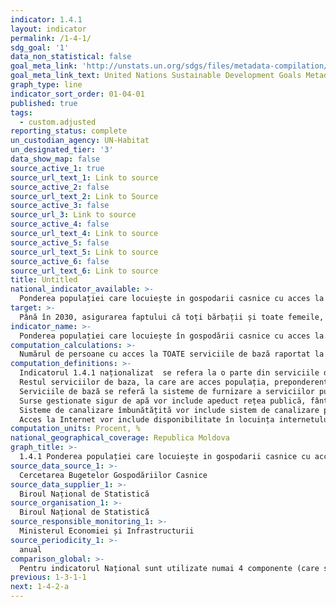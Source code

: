 ```yaml
---
indicator: 1.4.1
layout: indicator
permalink: /1-4-1/
sdg_goal: '1'
data_non_statistical: false
goal_meta_link: 'http://unstats.un.org/sdgs/files/metadata-compilation/Metadata-Goal-1.pdf'
goal_meta_link_text: United Nations Sustainable Development Goals Metadata (pdf 894kB)
graph_type: line
indicator_sort_order: 01-04-01
published: true
tags:
  - custom.adjusted
reporting_status: complete
un_custodian_agency: UN-Habitat
un_designated_tier: '3'
data_show_map: false
source_active_1: true
source_url_text_1: Link to source
source_active_2: false
source_url_text_2: Link to Source
source_active_3: false
source_url_3: Link to source
source_active_4: false
source_url_text_4: Link to source
source_active_5: false
source_url_text_5: Link to source
source_active_6: false
source_url_text_6: Link to source
title: Untitled
national_indicator_available: >-
  Ponderea populației care locuiește in gospodarii casnice cu acces la servicii de bază, inclusiv electricitate, surse sigure de apă, sistem de canalizare, conexiune la Internet
target: >-
  Până în 2030, asigurarea faptului că toți bărbații și toate femeile, în special cei săraci și vulnerabili,   au drepturi egale la resursele economice, precum și acces la serviciile de bază, dreptul la proprietate și control asupra terenurilor și a altor forme de proprietate, moștenire, resurse naturale,  tehnologii noi potrivite și servicii financiare, inclusiv de micro finanțare
indicator_name: >-
  Ponderea populației care locuiește în gospodării casnice cu acces la servicii de bază
computation_calculations: >-
  Numărul de persoane cu acces la TOATE serviciile de bază raportat la numărul total al populației * 100
computation_definitions: >-
  Indicatorul 1.4.1 naționalizat  se refera la o parte din serviciile de baza de infrastructura - cele care sunt disponibile in cadrul gospodarilor casnice, si anume iluminare electrica, surse gestionate sigur de apă, sistem de canalizare îmbunătățită, conexiune la Internet.  <br> 
  Restul serviciilor de baza, la care are acces populația, preponderent in afara gospodăriei vor fi măsurate prin alți indicatori ODD (privind accesul la servicii de sănătate/ODD3&5, educație/ODD4, transport/ODD9&11, deșeuri si spatii verzi/ODD11).<br> 
  Serviciile de bază se referă la sisteme de furnizare a serviciilor publice care satisfac nevoile de bază ale populației, inclusiv acces la apa potabilă sigura, canalizare îmbunătățită și igiena, energie moderna, mobilitate si transport, colectarea deșeurilor solide, îngrijirea sănătății, educație, spatii verzi (de agrement) și tehnologii informaționale.<br> 
  Surse gestionate sigur de apă vor include apeduct rețea publică, fântâna arteziană, fântână de izvor.<br> 
  Sisteme de canalizare îmbunătățită vor include sistem de canalizare public și propriu.<br> 
  Acces la Internet vor include disponibilitate în locuința internetului prin cablu și fără cablu (Widii).
computation_units: Procent, %
national_geographical_coverage: Republica Moldova
graph_title: >-
  1.4.1 Ponderea populației care locuiește in gospodarii casnice cu acces la servicii de bază, inclusiv electricitate, surse sigure de apă, sistem de canalizare, conexiune la Internet
source_data_source_1: >-
  Cercetarea Bugetelor Gospodăriilor Casnice
source_data_supplier_1: >-
  Biroul Național de Statistică
source_organisation_1: >-
  Biroul Național de Statistică
source_responsible_monitoring_1: >-
  Ministerul Economiei și Infrastructurii
source_periodicity_1: >-
  anual
comparison_global: >-
  Pentru indicatorul Național sunt utilizate numai 4 componente (care sunt disponibile în CBGC) din 10 care conține indicatorul GLOBAL.
previous: 1-3-1-1
next: 1-4-2-a
---
```

